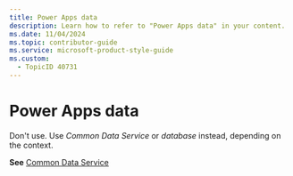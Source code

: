 ```yaml
---
title: Power Apps data
description: Learn how to refer to "Power Apps data" in your content.
ms.date: 11/04/2024
ms.topic: contributor-guide
ms.service: microsoft-product-style-guide
ms.custom:
  - TopicID 40731
---
```



# Power Apps data

Don't use. Use *Common Data Service* or *database* instead, depending on the context.

**See** [Common Data Service](~\a_z_names_terms\c\common-data-service.md)

